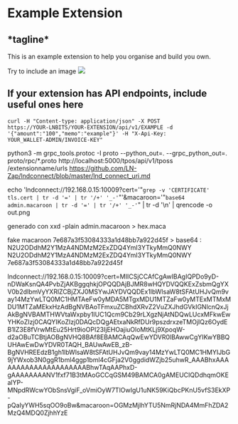 <h1>Example Extension</h1>
<h2>*tagline*</h2>
This is an example extension to help you organise and build you own.

Try to include an image
<img src="https://i.imgur.com/9i4xcQB.png">


<h2>If your extension has API endpoints, include useful ones here</h2>

<code>curl -H "Content-type: application/json" -X POST https://YOUR-LNBITS/YOUR-EXTENSION/api/v1/EXAMPLE -d '{"amount":"100","memo":"example"}' -H "X-Api-Key: YOUR_WALLET-ADMIN/INVOICE-KEY"</code>


python3 -m grpc_tools.protoc -I proto --python_out=. --grpc_python_out=. proto/rpc/*.proto
http://localhost:5000/tpos/api/v1/tposs
/extensionname/urls
https://github.com/LN-Zap/lndconnect/blob/master/lnd_connect_uri.md

echo 'lndconnect://192.168.0.15:10009?cert='"`grep -v 'CERTIFICATE' tls.cert | tr -d '=' | tr '/+' '_-'`"'&macaroon='"`base64 admin.macaroon | tr -d '=' | tr '/+' '_-'`" | tr -d '\n' | qrencode -o out.png

generado con xxd -plain admin.macaroon  > hex.maca

fake macaroon
7e687a3f53084333a1d48bb7a922d45f > base64 : N2U2ODdhM2Y1MzA4NDMzM2ExZDQ4YmI3YTkyMmQ0NWY
N2U2ODdhM2Y1MzA4NDMzM2ExZDQ4YmI3YTkyMmQ0NWY
7e687a3f53084333a1d48bb7a922d45f

lndconnect://192.168.0.15:10009?cert=MIICSjCCAfCgAwIBAgIQPDo9yD-nDWaKsnQA4PvbZjAKBggqhkjOPQQDAjBJMR8wHQYDVQQKExZsbmQgYXV0b2dlbmVyYXRlZCBjZXJ0MSYwJAYDVQQDEx1lbWlsaW8tSFAtUHJvQm9vay14MzYwLTQ0MC1HMTAeFw0yMDA5MTgxMDU1MTZaFw0yMTExMTMxMDU1MTZaMEkxHzAdBgNVBAoTFmxuZCBhdXRvZ2VuZXJhdGVkIGNlcnQxJjAkBgNVBAMTHWVtaWxpby1IUC1Qcm9Cb29rLXgzNjAtNDQwLUcxMFkwEwYHKoZIzj0CAQYIKoZIzj0DAQcDQgAEtxaNkRfDUr9pszdrxzeTMOjIQz6OydEB1lZ3E8fVrwMtEu25Hrt9ioOPI23IjEHOajiuOloMtKLj9XpoqW-d2aOBuTCBtjAOBgNVHQ8BAf8EBAMCAqQwEwYDVR0lBAwwCgYIKwYBBQUHAwEwDwYDVR0TAQH_BAUwAwEB_zB-BgNVHREEdzB1gh1lbWlsaW8tSFAtUHJvQm9vay14MzYwLTQ0MC1HMYIJbG9jYWxob3N0ggR1bml4ggp1bml4cGFja2V0ggdidWZjb25uhwR_AAABhxAAAAAAAAAAAAAAAAAAAAABhwTAqAAPhxD-gAAAAAAAANV1fxf71B3tMAoGCCqGSM49BAMCA0gAMEUCIQDdhqmOKEalYP-MNpdRWcwYObSnsVgiF_oVmiOyW7TlOwIgU1uNK59KiQbcPKnU5vfS3EkXP-pQaIyYWH5sqOO9oBw&macaroon=OGMzMjlhYTU5NmRjNDA4MmFhZDA2MzQ4MDQ0ZjhhYzE